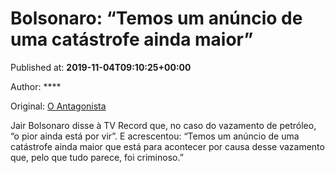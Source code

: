 
# Bolsonaro: “Temos um anúncio de uma catástrofe ainda maior”

Published at: **2019-11-04T09:10:25+00:00**

Author: ****

Original: [O Antagonista](https://www.oantagonista.com/brasil/bolsonaro-temos-um-anuncio-de-uma-catastrofe-ainda-maior/)

Jair Bolsonaro disse à TV Record que, no caso do vazamento de petróleo, “o pior ainda está por vir”.
E acrescentou:
“Temos um anúncio de uma catástrofe ainda maior que está para acontecer por causa desse vazamento que, pelo que tudo parece, foi criminoso.”
 
